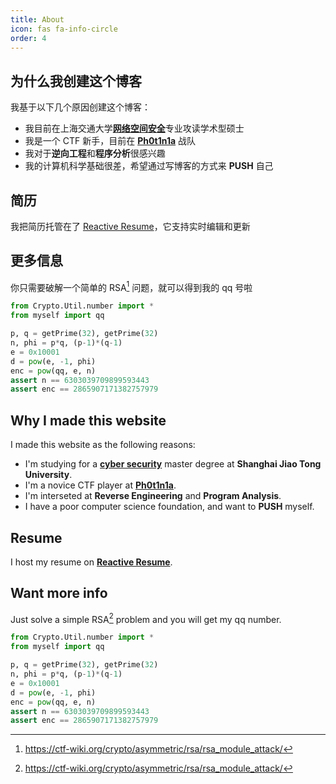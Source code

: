 ```yaml
---
title: About
icon: fas fa-info-circle
order: 4
---
```


<!-- > Add Markdown syntax content to file `_tabs/about.md`{: .filepath } and it will show up on this page.
{: .prompt-tip } -->

## 为什么我创建这个博客

我基于以下几个原因创建这个博客：

* 我目前在上海交通大学[**网络空间安全**](https://infosec.sjtu.edu.cn/index.aspx)专业攻读学术型硕士
* 我是一个 CTF 新手，目前在 [**Ph0t1n1a**](https://ctftime.org/team/55197/) 战队
* 我对于**逆向工程**和**程序分析**很感兴趣
* 我的计算机科学基础很差，希望通过写博客的方式来 **PUSH** 自己

## 简历

我把简历托管在了 [Reactive Resume](https://rxresu.me/cascades/resume-en)，它支持实时编辑和更新

## 更多信息

你只需要破解一个简单的 RSA[^1] 问题，就可以得到我的 qq 号啦

```python
from Crypto.Util.number import *
from myself import qq

p, q = getPrime(32), getPrime(32)
n, phi = p*q, (p-1)*(q-1)
e = 0x10001
d = pow(e, -1, phi)
enc = pow(qq, e, n)
assert n == 6303039709899593443
assert enc == 2865907171382757979
```

## Why I made this website

I made this website as the following reasons:

* I'm studying for a [**cyber security**](https://infosec.sjtu.edu.cn/index.aspx) master degree at **Shanghai Jiao Tong University**.
* I'm a novice CTF player at [**Ph0t1n1a**](https://ctftime.org/team/55197/).
* I'm interseted at **Reverse Engineering** and **Program Analysis**.
* I have a poor computer science foundation, and want to **PUSH** myself.

## Resume

I host my resume on [**Reactive Resume**](https://rxresu.me/cascades/resume-en).

## Want more info

Just solve a simple RSA[^1] problem and you will get my qq number.

```python
from Crypto.Util.number import *
from myself import qq

p, q = getPrime(32), getPrime(32)
n, phi = p*q, (p-1)*(q-1)
e = 0x10001
d = pow(e, -1, phi)
enc = pow(qq, e, n)
assert n == 6303039709899593443
assert enc == 2865907171382757979
```

[^1]: https://ctf-wiki.org/crypto/asymmetric/rsa/rsa_module_attack/
